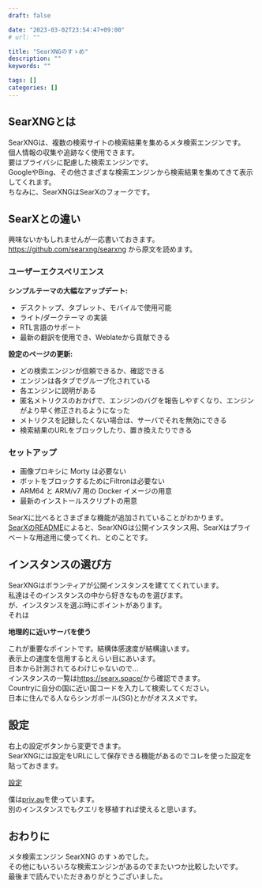 ```yaml
---
draft: false

date: "2023-03-02T23:54:47+09:00"
# url: ""

title: "SearXNGのすゝめ"
description: ""
keywords: ""

tags: []
categories: []
---
```


## SearXNGとは

SearXNGは、複数の検索サイトの検索結果を集めるメタ検索エンジンです。  
個人情報の収集や追跡なく使用できます。  
要はプライバシに配慮した検索エンジンです。  
GoogleやBing、その他さまざまな検索エンジンから検索結果を集めてきて表示してくれます。  
ちなみに、SearXNGはSearXのフォークです。  

## SearXとの違い

興味ないかもしれませんが一応書いておきます。  
<https://github.com/searxng/searxng> から原文を読めます。  

### ユーザーエクスペリエンス

**シンプルテーマの大幅なアップデート:**

* デスクトップ、タブレット、モバイルで使用可能
* ライト/ダークテーマ の実装
* RTL言語のサポート
* 最新の翻訳を使用でき、Weblateから貢献できる

**設定のページの更新:**

* どの検索エンジンが信頼できるか、確認できる
* エンジンは各タブでグループ化されている
* 各エンジンに説明がある
* 匿名メトリクスのおかげで、エンジンのバグを報告しやすくなり、エンジンがより早く修正されるようになった
* メトリクスを記録したくない場合は、サーバでそれを無効にできる
* 検索結果のURLをブロックしたり、置き換えたりできる

### セットアップ

* 画像プロキシに Morty は必要ない
* ボットをブロックするためにFiltronは必要ない
* ARM64 と ARM/v7 用の Docker イメージの用意
* 最新のインストールスクリプトの用意

SearXに比べるとさまざまな機能が追加されていることがわかります。  
[SearXのREADME](https://github.com/searx/searx)によると、SearXNGは公開インスタンス用、SearXはプライベートな用途用に使ってくれ、とのことです。  

## インスタンスの選び方

SearXNGはボランティアが公開インスタンスを建ててくれています。  
私達はそのインスタンスの中から好きなものを選びます。  
が、インスタンスを選ぶ時にポイントがあります。  
それは

**地理的に近いサーバを使う**  

これが重要なポイントです。結構体感速度が結構違います。  
表示上の速度を信用するとえらい目にあいます。  
日本から計測されてるわけじゃないので...  
インスタンスの一覧は<https://searx.space/>から確認できます。  
Countryに自分の国に近い国コードを入力して検索してください。  
日本に住んでる人ならシンガポール(SG)とかがオススメです。  

## 設定

右上の設定ボタンから変更できます。  
SearXNGには設定をURLにして保存できる機能があるのでコレを使った設定を貼っておきます。  

[設定](https://priv.au/preferences?preferences=eJx1VzuP5DYM_jVxY9wgyRVBiqkCpEhzB-R6g5Y4NteS6NNjPN5fH2psj-X1plhj9Emi-PzIVRCxY08Yrh069GAqA65L0OH1Db78870yrMDkRQUpsmI7Gox47Zg7gxVZOdmMnh_z9YdPWFmMPevr92___qgC3DAgeNVff61ijxavgfL9ymNIJoaGXeNwaiK0y23N1Mgemzv6K4MsL-y7arnVhDiLJhr8UCl0EX0Dhjpn5ff1bzABK9B3cAp1sz67oD8T-rkh10SKImAByd3IURSpyrMx6_sUoDVyH11HTpzyZwdd07Ao73_5_S8Yh9qS9-xLTFSr5VuHyB6LDVGA7lhTaJrVt080kmqap9-CrFtwWoEdm8amQCoj5LryRkuxTWrAKLdiXkdNXaGUUupLvDfNnTRyFskjOvFfwOIZsTEEj7dGzCUUFwk241i-o5I3hB8QL2fnEtOI7-L4l7Ya7wQuilnFa1p3tcanf4ndwX70PJHetZ9oIA0RDm-Iufmv43oRWYre9yaELORjKCyMYcfQ8huNqAl2LEpo54Olvz2KJ26G1OBLwCPWgW9xAo-1Jo9KQj2v8bh5cgNBGVQRTCnsTuqok7SCEMs35VdkXoV0kpnQrgvFGlv03bb3LLV6NDDnPCuMK3cs3yl76pUG3chal6HqofWQP6tcsrrdZZGD4jI5-UmcwufYJvKNQs-7jEEcB6FQ0JA86ec6Wx3okw2-1YpdJzVfBtlICdwPKWG4DREvPqy6w7uZPalCFSEeUCO49YClhzKc9H7AjXbdczMU2ZDLBSSmY2ol8LBm7F4meV92udB-BLGzo7CVpFy9SCHsKysUUoj4OUmJlOY8gVqoT4Tm7ws65fsCLzEoYhFwJFhIrkAhDKlNLqZVk5BG9CngFvHlQk6vOn9eCQwWckDwdczKo6TqoHo24EtTQi71MZN-YU7kYebIkgtDDsDmpuSCpGboC3Nm6HPO71efwNETGsjMlnMgCtvuZJGL9UTtgZgseKFsseOQN9K6HsKw_ohm0mmZh_ARPOiRgZ-JI348FTh5dUIz5VKcTzDPH7ylScV3dkcC-vr1j8fuOZ00Fo4M-O7AHqzlN8ShRBzcc5x3wKd27tBuFTMi-phaLFxoMy3KE4MwxzRhW2z5ZKUPlu7mBw3sJM3rMDt2sy1aXXgbL-Pkjqxuhf4PfcyLhiUwSsWaLYc_hc_lIGm6k8AShz7FnShfgiop6kMnf8oTYkmPOmu38Yh_0L3M77y3touyBbvurMsTPWTMEznVqmbp3r7u08bvew87dMYoSe9Ew8KxN-257JbSJnYxC_sfWsrSD06arvhB1xU7abvin5R-v7638CtI03sRy8ahuZMHjCf-DFFaaJTOXHCozrm4Hxt7YZAihUbyMpu2MBfQPG5xk6c0xSIDOckcdSR8oSo1sFTFzfD0ShlDWpq3zDWxIPQ4UYzlKDFz-lAsL2QTL5mSKQp8oeHEZmHTsS86jJVisTIw1NGDC0bMKgcg9trRUAAx-gttnthH0tEkyeRwzaXxuKyrS88hCjegjM3CtQtFHw4Ibzbi2gHn8KqJ_xGVqXpZnKQwNMtsPnmZmU_baxVL_NTyD8UsE7iRMemTk-Ymo_iNTzsSlUb1qIbzjodcQY0MqKKBzSGtpOVIWl3_A-MV0t8=&save=1)

僕は[priv.au](https://priv.au/)を使っています。  
別のインスタンスでもクエリを移植すれば使えると思います。  

## おわりに

メタ検索エンジン SearXNG のすゝめでした。  
その他にもいろいろな検索エンジンがあるのでまたいつか比較したいです。  
最後まで読んでいただきありがとうございました。  
